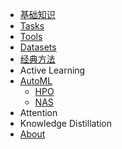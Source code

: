 - [基础知识](/基础知识)
- [Tasks](/Tasks_Summary)
- [Tools](/Tools)
- [Datasets](Datasets)
- [经典方法](/Classic_Algos)
- Active Learning
- [AutoML](/AutoML)
  - [HPO](/HPO)
  - [NAS](/NAS)
- Attention
- Knowledge Distillation
- [About](/about.md)



